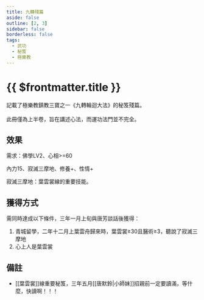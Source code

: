 ```yaml
---
title: 九轉殘篇
aside: false
outline: [2, 3]
sidebar: false
borderless: false
tags:
  - 武功
  - 秘笈
  - 極樂教
---
```


# {{ $frontmatter.title }}

<BookItemIcon :size="`medium`" :needLink="false" :no="8109" :style="'float: right;'" />

記載了極樂教鎮教三寶之一《九轉輪迴大法》的秘笈殘篇。
<br><br>
此冊僅為上半卷，旨在講述心法，而運功法門並不完全。
<br clear="all" />

## 效果

需求：佛學LV2、心相>=60

內力15、寂滅三摩地、修養+、性情+

寂滅三摩地：葉雲裳線的重要技能。

## 獲得方式

需同時達成以下條件，三年一月上旬與唐芳談話後獲得：
1. 青城留學，二年十二月上葉雲舟歸來時，葉雲裳≥30且醫術≥3，聽說了寂滅三摩地
2. 心上人是葉雲裳

## 備註

- [[葉雲裳]]線重要秘笈，三年五月[[唐默鈴|小師妹]]招親前一定要讀滿，等什麼，快讀啊！！！
